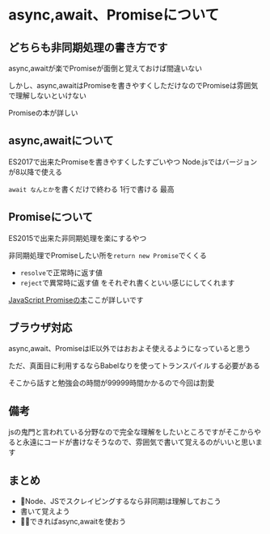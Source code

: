 # async,await、Promiseについて

## どちらも非同期処理の書き方です

async,awaitが楽でPromiseが面倒と覚えておけば間違いない

しかし、async,awaitはPromiseを書きやすくしただけなのでPromiseは雰囲気で理解しないといけない

Promiseの本が詳しい

## async,awaitについて
ES2017で出来たPromiseを書きやすくしたすごいやつ
Node.jsではバージョンが8以降で使える

`await なんとか`を書くだけで終わる 1行で書ける 最高

## Promiseについて

ES2015で出来た非同期処理を楽にするやつ

非同期処理でPromiseしたい所を`return new Promise`でくくる
- `resolve`で正常時に返す値
- `reject`で異常時に返す値
をそれぞれ書くといい感じにしてくれます

[JavaScript Promiseの本](http://azu.github.io/promises-book/)ここが詳しいです

## ブラウザ対応

async,await、PromiseはIE以外ではおおよそ使えるようになっていると思う

ただ、真面目に利用するならBabelなりを使ってトランスパイルする必要がある

そこから話すと勉強会の時間が99999時間かかるので今回は割愛

## 備考

jsの鬼門と言われている分野なので完全な理解をしたいところですがそこからやると永遠にコードが書けなそうなので、雰囲気で書いて覚えるのがいいと思います

## まとめ

- Node、JSでスクレイピングするなら非同期は理解しておこう
- 書いて覚えよう
- できればasync,awaitを使おう